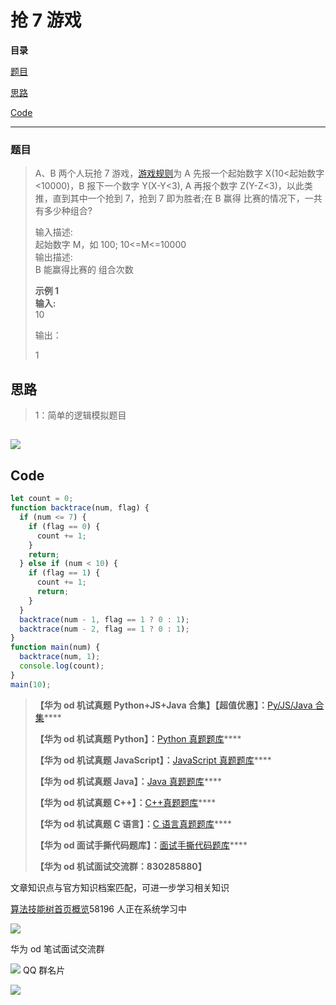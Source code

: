 # 抢 7 游戏

**目录**

[题目](#%E9%A2%98%E7%9B%AE)

[思路](#t1)

[Code](#t2)

---

### 题目

> A、B 两个人玩抢 7 游戏，[游戏规则](https://so.csdn.net/so/search?q=%E6%B8%B8%E6%88%8F%E8%A7%84%E5%88%99&spm=1001.2101.3001.7020)为 A 先报一个起始数字 X(10<起始数字<10000)，B 报下一个数字 Y(X-Y<3), A 再报个数字 Z(Y-Z<3)，以此类推，直到其中一个抢到 7，抢到 7 即为胜者;在 B 赢得 比赛的情况下，一共有多少种组合?
>
> 输入描述:  
> 起始数字 M，如 100; 10<=M<=10000  
> 输出描述:  
> B 能赢得比赛的 组合次数
>
> **示例 1  
> 输入:**  
> 10
>
> 输出：
>
> 1

## 思路

> 1：简单的逻辑模拟题目

## ![](https://img-blog.csdnimg.cn/42eca8c5691144f2a9511821b795bf3e.jpeg)

## Code

```js
let count = 0;
function backtrace(num, flag) {
  if (num <= 7) {
    if (flag == 0) {
      count += 1;
    }
    return;
  } else if (num < 10) {
    if (flag == 1) {
      count += 1;
      return;
    }
  }
  backtrace(num - 1, flag == 1 ? 0 : 1);
  backtrace(num - 2, flag == 1 ? 0 : 1);
}
function main(num) {
  backtrace(num, 1);
  console.log(count);
}
main(10);
```

> **【华为 od 机试真题 Python+JS+Java 合集】【超值优惠】：**[Py/JS/Java 合集](https://blog.csdn.net/misayaaaaa/category_12258991.html "Py/JS/Java合集")\*\*\*\*
>
> **【华为 od 机试真题 Python】：**[Python 真题题库](https://blog.csdn.net/misayaaaaa/category_12111005.html "Python真题题库")\*\*\*\*
>
> **【华为 od 机试真题 JavaScript】：**[JavaScript 真题题库](https://blog.csdn.net/misayaaaaa/category_12199270.html "JavaScript真题题库")\*\*\*\*
>
> **【华为 od 机试真题 Java】：**[Java 真题题库](https://blog.csdn.net/misayaaaaa/category_12111006.html "Java真题题库")\*\*\*\*
>
> **【华为 od 机试真题 C++】：**[C++真题题库](https://blog.csdn.net/misayaaaaa/category_12036814.html "C++真题题库")\*\*\*\*
>
> **【华为 od 机试真题 C 语言】：**[C 语言真题题库](https://blog.csdn.net/misayaaaaa/category_12217917.html "C语言真题题库")\*\*\*\*
>
> **【华为 od 面试手撕代码题库】：**[面试手撕代码题库](https://renjie.blog.csdn.net/article/details/130419388 "面试手撕代码题库")\*\*\*\*
>
> **【华为 od 机试面试交流群：830285880】**

文章知识点与官方知识档案匹配，可进一步学习相关知识

[算法技能树](https://edu.csdn.net/skill/algorithm/?utm_source=csdn_ai_skill_tree_blog)[首页](https://edu.csdn.net/skill/algorithm/?utm_source=csdn_ai_skill_tree_blog)[概览](https://edu.csdn.net/skill/algorithm/?utm_source=csdn_ai_skill_tree_blog)58196 人正在系统学习中

![](https://img-blog.csdnimg.cn/2f99f5a4ec6d46d183f094013fb0a34a.jpeg)

华为 od 笔试面试交流群

![](https://g.csdnimg.cn/extension-box/1.1.6/image/qq.png) QQ 群名片

![](https://g.csdnimg.cn/extension-box/1.1.6/image/ic_move.png)
